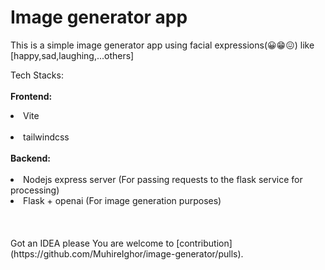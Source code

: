 # Image generator app
This is a simple image generator app using facial expressions(😀😁😖) like [happy,sad,laughing,...others]

Tech Stacks:<br /><br />
<strong>Frontend:</strong>
<br />
  <li>Vite</li><br />
  <li>tailwindcss</li><br />
<strong>Backend:</strong><br /><br />
  <li>Nodejs express server (For passing requests to the flask service for processing)</li>
  <li>Flask + openai (For image generation purposes)</li>


  <br />
<br /><br />
Got an IDEA please You are welcome to [contribution](https://github.com/MuhireIghor/image-generator/pulls).
